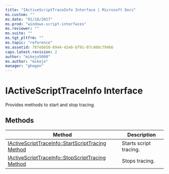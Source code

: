 ```yaml
---
title: "IActiveScriptTraceInfo Interface | Microsoft Docs"
ms.custom: ""
ms.date: "01/18/2017"
ms.prod: "windows-script-interfaces"
ms.reviewer: ""
ms.suite: ""
ms.tgt_pltfrm: ""
ms.topic: "reference"
ms.assetid: 787eb650-8944-42e0-bf91-07c408c79466
caps.latest.revision: 2
author: "mikejo5000"
ms.author: "mikejo"
manager: "ghogen"
---
```

# IActiveScriptTraceInfo Interface
Provides methods to start and stop tracing.  
  
## Methods  
  
|Method|Description|  
|------------|-----------------|  
|[IActiveScriptTraceInfo::StartScriptTracing Method](../../winscript/reference/iactivescripttraceinfo-startscripttracing-method.md)|Starts script tracing.|  
|[IActiveScriptTraceInfo::StopScriptTracing Method](../../winscript/reference/iactivescripttraceinfo-stopscripttracing-method.md)|Stops tracing.|